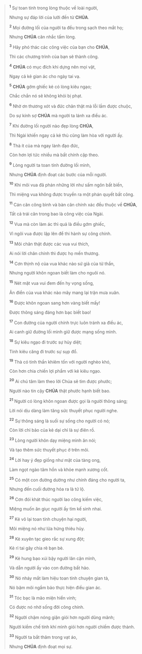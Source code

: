 > <sup><b>1</b></sup> Sự toan tính trong lòng thuộc về loài người,
>
> Nhưng sự đáp lời của lưỡi đến từ **CHÚA**.
>
> <sup><b>2</b></sup> Mọi đường lối của người ta đều trong sạch theo mắt họ;
>
> Nhưng **CHÚA** cân nhắc tấm lòng.
>
> <sup><b>3</b></sup> Hãy phó thác các công việc của bạn cho **CHÚA**,
>
> Thì các chương trình của bạn sẽ thành công.
>
> <sup><b>4</b></sup> **CHÚA** có mục đích khi dựng nên mọi vật,
>
> Ngay cả kẻ gian ác cho ngày tai vạ.
>
> <sup><b>5</b></sup> **CHÚA** gớm ghiếc kẻ có lòng kiêu ngạo;
>
> Chắc chắn nó sẽ không khỏi bị phạt.
>
> <sup><b>6</b></sup> Nhờ ơn thương xót và đức chân thật mà lỗi lầm được chuộc,
>
> Do sự kính sợ **CHÚA** mà người ta lánh xa điều ác.
>
> <sup><b>7</b></sup> Khi đường lối người nào đẹp lòng **CHÚA**,
>
> Thì Ngài khiến ngay cả kẻ thù cũng làm hòa với người ấy.
>
> <sup><b>8</b></sup> Thà ít của mà ngay lành đạo đức,
>
> Còn hơn lợi tức nhiều mà bất chính cặp theo.
>
> <sup><b>9</b></sup> Lòng người ta toan tính đường lối mình,
>
> Nhưng **CHÚA** định đoạt các bước của mỗi người.
>
> <sup><b>10</b></sup> Khi môi vua đã phán những lời như sấm ngôn bất biến,
>
> Thì miệng vua không được truyền ra một phán quyết bất công.
>
> <sup><b>11</b></sup> Cán cân công bình và bàn cân chính xác đều thuộc về **CHÚA**,
>
> Tất cả trái cân trong bao là công việc của Ngài.
>
> <sup><b>12</b></sup> Vua mà còn làm ác thì quả là điều gớm ghiếc,
>
> Vì ngôi vua được lập lên để thi hành sự công chính.
>
> <sup><b>13</b></sup> Môi chân thật được các vua vui thích,
>
> Ai nói lời chân chính thì được họ mến thương.
>
> <sup><b>14</b></sup> Cơn thịnh nộ của vua khác nào sứ giả của tử thần,
>
> Nhưng người khôn ngoan biết làm cho nguôi nó.
>
> <sup><b>15</b></sup> Nét mặt vua vui đem đến hy vọng sống,
>
> Ân điển của vua khác nào mây mang lại trận mưa xuân.
>
> <sup><b>16</b></sup> Được khôn ngoan sang hơn vàng biết mấy!
>
> Được thông sáng đáng hơn bạc biết bao!
>
> <sup><b>17</b></sup> Con đường của người chính trực luôn tránh xa điều ác,
>
> Ai canh giữ đường lối mình giữ được mạng sống mình.
>
> <sup><b>18</b></sup> Sự kiêu ngạo đi trước sự hủy diệt;
>
> Tính kiêu căng đi trước sự sụp đổ.
>
> <sup><b>19</b></sup> Thà có tinh thần khiêm tốn với người nghèo khó,
>
> Còn hơn chia chiến lợi phẩm với kẻ kiêu ngạo.
>
> <sup><b>20</b></sup> Ai chú tâm làm theo lời Chúa sẽ tìm được phước;
>
> Người nào tin cậy **CHÚA** thật phước hạnh biết bao.
>
> <sup><b>21</b></sup> Người có lòng khôn ngoan được gọi là người thông sáng;
>
> Lời nói dịu dàng làm tăng sức thuyết phục người nghe.
>
> <sup><b>22</b></sup> Sự thông sáng là suối sự sống cho người có nó;
>
> Còn lời chỉ bảo của kẻ dại chỉ là sự điên rồ.
>
> <sup><b>23</b></sup> Lòng người khôn dạy miệng mình ăn nói;
>
> Và tạo thêm sức thuyết phục ở trên môi.
>
> <sup><b>24</b></sup> Lời hay ý đẹp giống như mật của tàng ong,
>
> Làm ngọt ngào tâm hồn và khỏe mạnh xương cốt.
>
> <sup><b>25</b></sup> Có một con đường dường như chính đáng cho người ta,
>
> Nhưng đến cuối đường hóa ra là tử lộ.
>
> <sup><b>26</b></sup> Cơn đói khát thúc người lao công kiếm việc,
>
> Miệng muốn ăn giục người ấy tìm kế sinh nhai.
>
> <sup><b>27</b></sup> Kẻ vô lại toan tính chuyện hại người,
>
> Môi miệng nó như lửa hừng thiêu hủy.
>
> <sup><b>28</b></sup> Kẻ xuyên tạc gieo rắc sự xung đột;
>
> Kẻ rỉ tai gây chia rẽ bạn bè.
>
> <sup><b>29</b></sup> Kẻ hung bạo xúi bậy người lân cận mình,
>
> Và dẫn người ấy vào con đường bất hảo.
>
> <sup><b>30</b></sup> Nó nháy mắt làm hiệu toan tính chuyện gian tà,
>
> Nó bặm môi ngầm bảo thực hiện điều gian ác.
>
> <sup><b>31</b></sup> Tóc bạc là mão miện hiển vinh;
>
> Có được nó nhờ sống đời công chính.
>
> <sup><b>32</b></sup> Người chậm nóng giận giỏi hơn người dũng mãnh;
>
> Người kiềm chế tính khí mình giỏi hơn người chiếm được thành.
>
> <sup><b>33</b></sup> Người ta bắt thăm trong vạt áo,
>
> Nhưng **CHÚA** định đoạt mọi sự.
